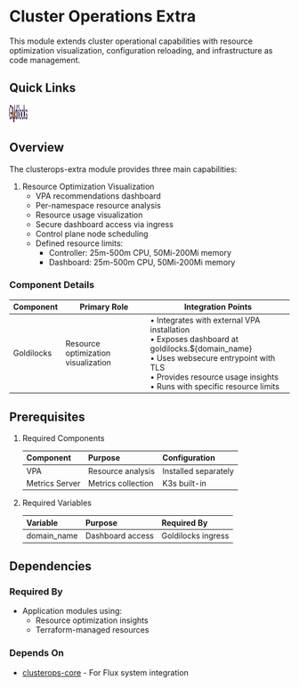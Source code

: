 # Cluster Operations Extra

This module extends cluster operational capabilities with resource optimization visualization, configuration reloading, and infrastructure as code management.

## Quick Links

<a href="https://github.com/FairwindsOps/goldilocks" target="_blank"><img src="../../../.static/images/logos/goldilocks.svg" width="32" height="32" alt="Goldilocks"></a>

## Overview

The clusterops-extra module provides three main capabilities:

1. Resource Optimization Visualization
   - VPA recommendations dashboard
   - Per-namespace resource analysis
   - Resource usage visualization
   - Secure dashboard access via ingress
   - Control plane node scheduling
   - Defined resource limits:
     - Controller: 25m-500m CPU, 50Mi-200Mi memory
     - Dashboard: 25m-500m CPU, 50Mi-200Mi memory

### Component Details

| Component | Primary Role | Integration Points |
|-----------|-------------|-------------------|
| Goldilocks | Resource optimization visualization | • Integrates with external VPA installation<br>• Exposes dashboard at goldilocks.${domain_name}<br>• Uses websecure entrypoint with TLS<br>• Provides resource usage insights<br>• Runs with specific resource limits |

## Prerequisites

1. Required Components

   | Component | Purpose | Configuration |
   |-----------|---------|---------------|
   | VPA | Resource analysis | Installed separately |
   | Metrics Server | Metrics collection | K3s built-in |

2. Required Variables

   | Variable | Purpose | Required By |
   |----------|---------|-------------|
   | domain_name | Dashboard access | Goldilocks ingress |

## Dependencies

### Required By

- Application modules using:
  - Resource optimization insights
  - Terraform-managed resources

### Depends On

- [clusterops-core](../clusterops-core) - For Flux system integration
